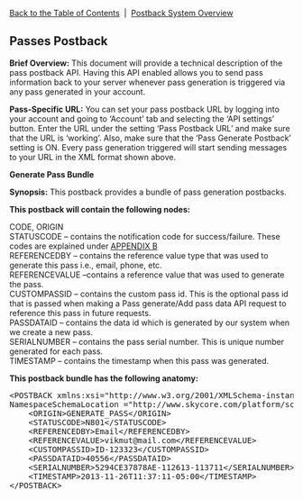 <a href="/1.3/README.md">Back to the Table of Contents</a>&nbsp;&nbsp;|&nbsp;&nbsp;<a href="/1.3/CONTENTS/POSTBACKS/POSTBACK_SYSTEM_OVERVIEW.md">Postback System Overview</a>
<h2>Passes&nbsp;Postback</h2>
<strong>Brief Overview:</strong>
This document will provide a technical description of the pass postback API. 
Having this API enabled allows you to send pass information back to your server whenever pass generation is triggered via any pass generated in your account.

<strong>Pass-Specific URL:</strong>
You can set your pass postback URL by logging into your account and going to &#8216;Account&#8217; tab and selecting the &#8216;API settings&#8217; button. Enter the URL under the setting &#8216;Pass Postback URL&#8217; and make sure that the URL is &#8216;working&#8217;. Also, make sure that the &#8216;Pass Generate Postback&#8217; setting is ON. Every pass generation triggered will start sending messages to your URL in the XML format shown above.

<a name="PassGen"><strong>Generate Pass Bundle</strong></a>

<strong>Synopsis:</strong> This postback provides a bundle of pass generation postbacks.
<strong><p>This postback will contain the following nodes:</p></strong>
CODE, ORIGIN<BR/>
STATUSCODE &#8211; contains the notification code for success/failure. These codes are explained under <a href="/1.3/CONTENTS/APPENDIX/APPENDIX_B.md">APPENDIX B</a><BR />
REFERENCEDBY &#8211; contains the reference value type that was used to generate this pass i.e., email, phone, etc.<BR />
REFERENCEVALUE &#8211;contains a reference value that was used to generate the pass.<BR />
CUSTOMPASSID &#8211; contains the custom pass id. This is the optional pass id that is passed when making a Pass generate/Add pass data API request to reference this pass in future requests.<BR />
PASSDATAID &#8211; contains the data id which is generated by our system when we create a new pass.<BR />
SERIALNUMBER &#8211; contains the pass serial number. This is unique number generated for each pass.<BR />
TIMESTAMP &#8211; contains the timestamp when this pass was generated.<BR />

<strong><p>This postback bundle has the following anatomy:</p></strong>
<pre>
&lt;POSTBACK xmlns:xsi="http://www.w3.org/2001/XMLSchema-instance" xsi:no
NamespaceSchemaLocation ="http://www.skycore.com/platform/schema/pass-postback.xsd"&gt;
    &lt;ORIGIN&gt;GENERATE_PASS&lt;/ORIGIN&gt;
    &lt;STATUSCODE&gt;N801&lt;/STATUSCODE&gt;
    &lt;REFERENCEDBY&gt;Email&lt;/REFERENCEDBY&gt;
    &lt;REFERENCEVALUE&gt;vikmut@mail.com&lt;/REFERENCEVALUE&gt;
    &lt;CUSTOMPASSID&gt;ID-123323&lt;/CUSTOMPASSID&gt;
    &lt;PASSDATAID&gt;40556&lt;/PASSDATAID&gt;
    &lt;SERIALNUMBER&gt;5294CE37878AE-112613-113711&lt;/SERIALNUMBER&gt;
    &lt;TIMESTAMP&gt;2013-11-26T11:37:11-05:00&lt;/TIMESTAMP&gt;
&lt;/POSTBACK&gt;
</pre>
